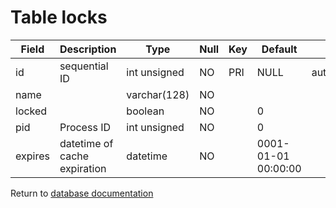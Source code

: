 Table locks
===========


| Field   | Description                  | Type         | Null | Key | Default             | Extra          |    
| ------- | ---------------------------- | ------------ | ---- | --- | ------------------- | -------------- |    
| id      | sequential ID                | int unsigned | NO   | PRI | NULL                | auto_increment |    
| name    |                              | varchar(128) | NO   |     |                     |                |    
| locked  |                              | boolean      | NO   |     | 0                   |                |    
| pid     | Process ID                   | int unsigned | NO   |     | 0                   |                |    
| expires | datetime of cache expiration | datetime     | NO   |     | 0001-01-01 00:00:00 |                |    

Return to [database documentation](help/database)
